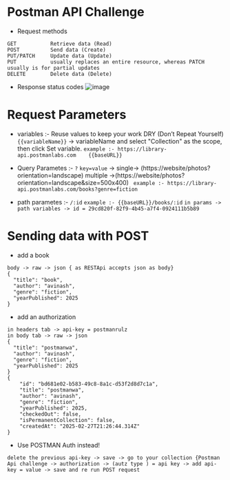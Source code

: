 # Postman API Challenge 
* Request methods
```
GET           Retrieve data (Read)
POST          Send data (Create)
PUT/PATCH     Update data (Update)
PUT           usually replaces an entire resource, whereas PATCH usually is for partial updates
DELETE	      Delete data (Delete)
```
* Response status codes
![image](https://github.com/user-attachments/assets/5151cc47-757e-43f4-ba4c-515a618cd9a1)

# Request  Parameters

* variables :- Reuse values to keep your work DRY (Don’t Repeat Yourself)
`{{variableName}}` -> variableName  and select "Collection" as the scope, then click Set variable.
`example :- https://library-api.postmanlabs.com    {{baseURL}}`

* Query Parametes :- `?` `key=value` ->
  single-> (https://website/photos?orientation=landscape)
  multiple ->(https://website/photos?orientation=landscape&size=500x400)
` example :- https://library-api.postmanlabs.com/books?genre=fiction`

* path parametes :- `/:id`
  `example :- {{baseURL}}/books/:id`
  `in params -> path variables -> id = 29cd820f-82f9-4b45-a7f4-0924111b5b89`

# Sending data with POST
* add a book
```
body -> raw -> json { as RESTApi accepts json as body}
{
  "title": "book",
  "author": "avinash",
  "genre": "fiction",
  "yearPublished": 2025
}
```
* add an authorization 
``` req. method POST
in headers tab -> api-key = postmanrulz
in body tab -> raw -> json
{
  "title": "postmanwa",
  "author": "avinash",
  "genre": "fiction",
  "yearPublished": 2025
}
{
    "id": "bd681e02-b583-49c8-8a1c-d53f2d8d7c1a",
    "title": "postmanwa",
    "author": "avinash",
    "genre": "fiction",
    "yearPublished": 2025,
    "checkedOut": false,
    "isPermanentCollection": false,
    "createdAt": "2025-02-27T21:26:44.314Z"
}
```

* Use POSTMAN Auth instead!
```
delete the previous api-key -> save -> go to your collection {Postman Api challenge -> authorization -> (autz type ) = api key -> add api-key = value -> save and re run POST request
```


